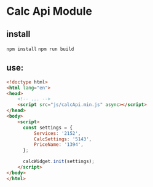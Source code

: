 # Calc Api Module

## install
`npm install`
`npm run build`

## use:
```html
<!doctype html>
<html lang="en">
<head>
    <!-- ... -->
    <script src="js/calcApi.min.js" async></script>
</head>
<body>
    <script>
      const settings = {
          Services: '2152',
          CalcSettings: '5143',
          PriceName: '1394',
      };

      calcWidget.init(settings);
    </script>
</body>
</html>
```